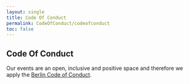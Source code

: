 ```yaml
---
layout: single
title: Code Of Conduct
permalink: CodeOfConduct/codeofconduct
toc: false
---
```


## Code Of Conduct

Our events are an open, inclusive and positive space and therefore we apply the [Berlin Code of Conduct](https://berlincodeofconduct.org/).